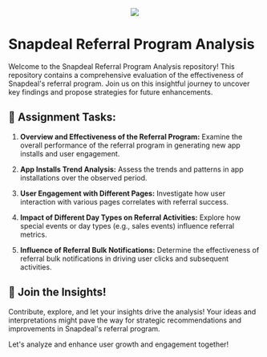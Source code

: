 <!-- Header Section -->
<p align="center">
  <img src="https://upload.wikimedia.org/wikipedia/commons/e/ef/Snapdeal_new_official_logo.png">
</p>

# Snapdeal Referral Program Analysis

Welcome to the Snapdeal Referral Program Analysis repository! This repository contains a comprehensive evaluation of the effectiveness of Snapdeal's referral program. Join us on this insightful journey to uncover key findings and propose strategies for future enhancements.

## 🚀 Assignment Tasks:

1. **Overview and Effectiveness of the Referral Program:**
   Examine the overall performance of the referral program in generating new app installs and user engagement.

2. **App Installs Trend Analysis:**
   Assess the trends and patterns in app installations over the observed period.

3. **User Engagement with Different Pages:**
   Investigate how user interaction with various pages correlates with referral success.

4. **Impact of Different Day Types on Referral Activities:**
   Explore how special events or day types (e.g., sales events) influence referral metrics.

5. **Influence of Referral Bulk Notifications:**
   Determine the effectiveness of referral bulk notifications in driving user clicks and subsequent activities.


## 🌟 Join the Insights!

Contribute, explore, and let your insights drive the analysis! Your ideas and interpretations might pave the way for strategic recommendations and improvements in Snapdeal's referral program.

Let's analyze and enhance user growth and engagement together!
